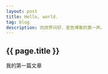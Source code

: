 ```yaml
---
layout: post
title: Hello, world.
tag: blog
description: 向世界问好，宣告博客的第一声。
---
```


## {{ page.title }}

我的第一篇文章